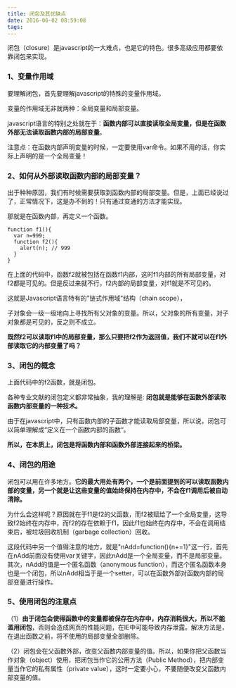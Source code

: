```yaml
---
title: 闭包及其优缺点
date: 2016-06-02 08:59:08
tags:
---
```

闭包（closure）是javascript的一大难点，也是它的特色。很多高级应用都要依靠闭包来实现。

<!--More-->

###	1、变量作用域

要理解闭包，首先要理解javascript的特殊的变量作用域。

变量的作用域无非就两种：全局变量和局部变量。

javascript语言的特别之处就在于：**函数内部可以直接读取全局变量，但是在函数外部无法读取函数内部的局部变量**。

注意点：在函数内部声明变量的时候，一定要使用var命令。如果不用的话，你实际上声明的是一个全局变量！

### 2、如何从外部读取函数内部的局部变量？

出于种种原因，我们有时候需要获取到函数内部的局部变量。但是，上面已经说过了，正常情况下，这是办不到的！只有通过变通的方法才能实现。

那就是在函数内部，再定义一个函数。
```
function f1(){
  var n=999;
  function f2(){
    alert(n); // 999
  }
}
```
在上面的代码中，函数f2就被包括在函数f1内部，这时f1内部的所有局部变量，对f2都是可见的。但是反过来就不行，f2内部的局部变量，对f1就是不可见的。

这就是Javascript语言特有的"链式作用域"结构（chain scope），

子对象会一级一级地向上寻找所有父对象的变量。所以，父对象的所有变量，对子对象都是可见的，反之则不成立。

**既然f2可以读取f1中的局部变量，那么只要把f2作为返回值，我们不就可以在f1外部读取它的内部变量了吗？**

### 3、闭包的概念

上面代码中的f2函数，就是闭包。

各种专业文献的闭包定义都非常抽象，我的理解是: **闭包就是能够在函数外部读取函数内部变量的一种技术。**

由于在javascript中，只有函数内部的子函数才能读取局部变量，所以说，闭包可以简单理解成“定义在一个函数内部的函数“。

**所以，在本质上，闭包是将函数内部和函数外部连接起来的桥梁。**

### 4、闭包的用途

闭包可以用在许多地方。**它的最大用处有两个，一个是前面提到的可以读取函数内部的变量，另一个就是让这些变量的值始终保持在内存中，不会在f1调用后被自动清除。**

为什么会这样呢？原因就在于f1是f2的父函数，而f2被赋给了一个全局变量，这导致f2始终在内存中，而f2的存在依赖于f1，因此f1也始终在内存中，不会在调用结束后，被垃圾回收机制（garbage collection）回收。

这段代码中另一个值得注意的地方，就是"nAdd=function(){n+=1}"这一行，首先在nAdd前面没有使用var关键字，因此nAdd是一个全局变量，而不是局部变量。其次，nAdd的值是一个匿名函数（anonymous function），而这个匿名函数本身也是一个闭包，所以nAdd相当于是一个setter，可以在函数外部对函数内部的局部变量进行操作。

### 5、使用闭包的注意点

（1）**由于闭包会使得函数中的变量都被保存在内存中，内存消耗很大，所以不能滥用闭包**，否则会造成网页的性能问题，在IE中可能导致内存泄露。解决方法是，在退出函数之前，将不使用的局部变量全部删除。

（2）闭包会在父函数外部，改变父函数内部变量的值。所以，如果你把父函数当作对象（object）使用，把闭包当作它的公用方法（Public Method），把内部变量当作它的私有属性（private value），这时一定要小心，不要随便改变父函数内部变量的值。

 